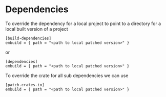 # Dependencies

To override the dependency for a local project to point to a directory for a local built version of a project
```
[build-dependencies]
embuild = { path = "<path to local patched version>" }
```

or
```
[dependencies]
embuild = { path = "<path to local patched version>" }
```

To override the crate for all sub dependencies we can use
```
[patch.crates-io]
embuild = { path = "<path to local patched version>" }
```
